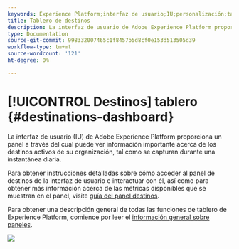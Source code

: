 ```yaml
---
keywords: Experience Platform;interfaz de usuario;IU;personalización;tablero de uso de licencias;tablero;uso de licencias;asignación de derechos;consumo
title: Tablero de destinos
description: La interfaz de usuario de Adobe Experience Platform proporciona un panel a través del cual puede ver información importante acerca de los destinos activos de su organización.
type: Documentation
source-git-commit: 998332007465c1f8457b5d8cf0e153d513505d39
workflow-type: tm+mt
source-wordcount: '121'
ht-degree: 0%

---
```



# [!UICONTROL Destinos] tablero {#destinations-dashboard}

La interfaz de usuario (IU) de Adobe Experience Platform proporciona un panel a través del cual puede ver información importante acerca de los destinos activos de su organización, tal como se capturan durante una instantánea diaria.

Para obtener instrucciones detalladas sobre cómo acceder al panel de destinos de la interfaz de usuario e interactuar con él, así como para obtener más información acerca de las métricas disponibles que se muestran en el panel, visite [guía del panel destinos](../dashboards/guides/destinations.md).

Para obtener una descripción general de todas las funciones de tablero de Experience Platform, comience por leer el [información general sobre paneles](../../dashboards/home.md).

![](images/destinations-dashboard/dashboard-overview.png)